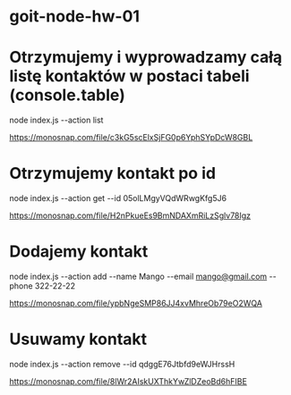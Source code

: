 # goit-node-hw-01

# Otrzymujemy i wyprowadzamy całą listę kontaktów w postaci tabeli (console.table)

node index.js --action list

https://monosnap.com/file/c3kG5scElxSjFG0p6YphSYpDcW8GBL

# Otrzymujemy kontakt po id

node index.js --action get --id 05olLMgyVQdWRwgKfg5J6

https://monosnap.com/file/H2nPkueEs9BmNDAXmRiLzSglv78Igz

# Dodajemy kontakt

node index.js --action add --name Mango --email mango@gmail.com --phone 322-22-22

https://monosnap.com/file/ypbNgeSMP86JJ4xvMhreOb79eO2WQA

# Usuwamy kontakt

node index.js --action remove --id qdggE76Jtbfd9eWJHrssH

https://monosnap.com/file/8lWr2AIskUXThkYwZlDZeoBd6hFIBE

